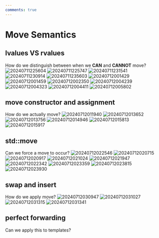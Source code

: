 ```yaml
---
comments: true
---
```


# Move Semantics

## lvalues VS rvalues

How do we distinguish between when we **CAN** and **CANNOT** move?  
![20240711225604](https://s2.loli.net/2024/07/11/hLuJSNr6xcwjVB2.png)
![20240711225747](https://s2.loli.net/2024/07/11/9kv13wEFAea8KOr.png)
![20240711231541](https://s2.loli.net/2024/07/11/S7YiNhWf4PKcBL9.png)
![20240711230914](https://s2.loli.net/2024/07/11/8UsnaQXH6Rzl9Ji.png)
![20240711235603](https://s2.loli.net/2024/07/11/fkeqAcRoBmDUJsj.png)
![20240712001429](https://s2.loli.net/2024/07/12/BrEHdZXGMvFkVhc.png)
![20240712001459](https://s2.loli.net/2024/07/12/i6IePyn8LsUrYvC.png)
![20240712002350](https://s2.loli.net/2024/07/12/S5tCN1sWGTKrY4w.png)
![20240712004239](https://s2.loli.net/2024/07/12/BTfVxS7ojgGQCIi.png)
![20240712004323](https://s2.loli.net/2024/07/12/oG8pyWhuw69IkQt.png)
![20240712004411](https://s2.loli.net/2024/07/12/d1jKhJvuBAbWaDG.png)
![20240712005802](https://s2.loli.net/2024/07/12/wWdV2pkfXrK9Y6v.png)

## move constructor and assignment

How do we actually move?
![20240712011940](https://s2.loli.net/2024/07/12/58Vv3edtfwjJTxz.png)
![20240712013652](https://s2.loli.net/2024/07/12/mvhg6WMGoDfjYVE.png)
![20240712013756](https://s2.loli.net/2024/07/12/vqeKlbmHZT61MtC.png)
![20240712014946](https://s2.loli.net/2024/07/12/DUYo9dS812qyNaV.png)
![20240712015813](https://s2.loli.net/2024/07/12/pV2aPsYmefBdKg7.png)
![20240712015917](https://s2.loli.net/2024/07/12/SQIBm6OFabzVhcu.png)

## std::move  

Can we force a move to occur?
![20240712022546](https://s2.loli.net/2024/07/12/ikuRZs6In7KaTpW.png)
![20240712020715](https://s2.loli.net/2024/07/12/eAuYlbEWT7wFRIN.png)
![20240712020917](https://s2.loli.net/2024/07/12/baWR25jcf87HuMA.png)
![20240712021024](https://s2.loli.net/2024/07/12/C2T76kEvwFD4b1V.png)
![20240712021947](https://s2.loli.net/2024/07/12/nwV7fRba2rDemxJ.png)
![20240712022342](https://s2.loli.net/2024/07/12/3q8s5SEdrglyWbv.png)
![20240712023359](https://s2.loli.net/2024/07/12/rZUEO6WGI5RemLo.png)
![20240712023815](https://s2.loli.net/2024/07/12/ALclHINXPVoMw8d.png)
![20240712023930](https://s2.loli.net/2024/07/12/vFaVJI58iCSyz7q.png)


## swap and insert

How do we apply move?
![20240712030947](https://s2.loli.net/2024/07/12/d4Bjzuyc1vLiYsb.png)
![20240712031027](https://s2.loli.net/2024/07/12/NUTXI6j9ixacFQK.png)
![20240712031315](https://s2.loli.net/2024/07/12/yh4H8OZukBmCaQJ.png)
![20240712031341](https://s2.loli.net/2024/07/12/TeEtXZ58UIhqiKf.png)

## perfect forwarding  

Can we apply this to templates?
